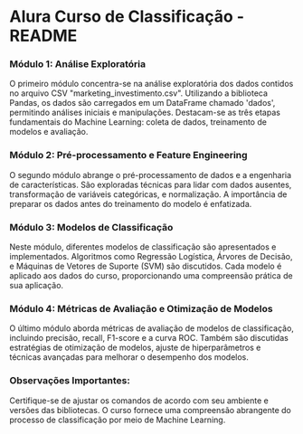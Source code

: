 # Alura Curso de Classificação - README


### Módulo 1: Análise Exploratória
O primeiro módulo concentra-se na análise exploratória dos dados contidos no arquivo CSV "marketing_investimento.csv". Utilizando a biblioteca Pandas, os dados são carregados em um DataFrame chamado 'dados', permitindo análises iniciais e manipulações. Destacam-se as três etapas fundamentais do Machine Learning: coleta de dados, treinamento de modelos e avaliação.

### Módulo 2: Pré-processamento e Feature Engineering
O segundo módulo abrange o pré-processamento de dados e a engenharia de características. São exploradas técnicas para lidar com dados ausentes, transformação de variáveis categóricas, e normalização. A importância de preparar os dados antes do treinamento do modelo é enfatizada.

### Módulo 3: Modelos de Classificação
Neste módulo, diferentes modelos de classificação são apresentados e implementados. Algoritmos como Regressão Logística, Árvores de Decisão, e Máquinas de Vetores de Suporte (SVM) são discutidos. Cada modelo é aplicado aos dados do curso, proporcionando uma compreensão prática de sua aplicação.

### Módulo 4: Métricas de Avaliação e Otimização de Modelos
O último módulo aborda métricas de avaliação de modelos de classificação, incluindo precisão, recall, F1-score e a curva ROC. Também são discutidas estratégias de otimização de modelos, ajuste de hiperparâmetros e técnicas avançadas para melhorar o desempenho dos modelos.

### Observações Importantes:

Certifique-se de ajustar os comandos de acordo com seu ambiente e versões das bibliotecas.
O curso fornece uma compreensão abrangente do processo de classificação por meio de Machine Learning.





